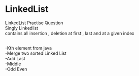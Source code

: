 # LinkedList

LinkedList Practise Question
</br>
Singly Linkedlist
</br>
contains all insertion , deletion at first , last and at a given index

</br>
-Kth element from java
</br>
-Merge two sorted Linked List
</br>
-Add Last
</br>
-Middle
</br>
-Odd Even
